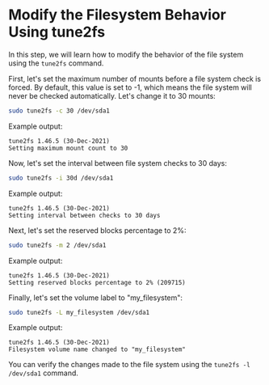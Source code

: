 # Modify the Filesystem Behavior Using tune2fs

In this step, we will learn how to modify the behavior of the file system using the `tune2fs` command.

First, let's set the maximum number of mounts before a file system check is forced. By default, this value is set to -1, which means the file system will never be checked automatically. Let's change it to 30 mounts:

```bash
sudo tune2fs -c 30 /dev/sda1
```

Example output:

```
tune2fs 1.46.5 (30-Dec-2021)
Setting maximum mount count to 30
```

Now, let's set the interval between file system checks to 30 days:

```bash
sudo tune2fs -i 30d /dev/sda1
```

Example output:

```
tune2fs 1.46.5 (30-Dec-2021)
Setting interval between checks to 30 days
```

Next, let's set the reserved blocks percentage to 2%:

```bash
sudo tune2fs -m 2 /dev/sda1
```

Example output:

```
tune2fs 1.46.5 (30-Dec-2021)
Setting reserved blocks percentage to 2% (209715)
```

Finally, let's set the volume label to "my_filesystem":

```bash
sudo tune2fs -L my_filesystem /dev/sda1
```

Example output:

```
tune2fs 1.46.5 (30-Dec-2021)
Filesystem volume name changed to "my_filesystem"
```

You can verify the changes made to the file system using the `tune2fs -l /dev/sda1` command.
